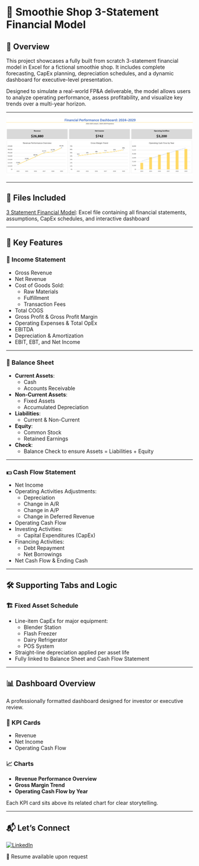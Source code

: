 # 🍓 Smoothie Shop 3-Statement Financial Model

## 📌 Overview  
This project showcases a fully built from scratch 3-statement financial model in Excel for a fictional smoothie shop. It includes complete forecasting, CapEx planning, depreciation schedules, and a dynamic dashboard for executive-level presentation.

Designed to simulate a real-world FP&A deliverable, the model allows users to analyze operating performance, assess profitability, and visualize key trends over a multi-year horizon.

---

![Smoothie Shop Financial Dashboard](./dashboard_screenshot.png)

---
## 📁 Files Included  
[3 Statement Financial Model](SB_Smoothie_3_Statement_Financial_Model.xlsx): Excel file containing all financial statements, assumptions, CapEx schedules, and interactive dashboard

---

## 🧠 Key Features

### 🔢 Income Statement  
- Gross Revenue  
- Net Revenue  
- Cost of Goods Sold:  
  - Raw Materials  
  - Fulfillment  
  - Transaction Fees  
- Total COGS  
- Gross Profit & Gross Profit Margin  
- Operating Expenses & Total OpEx  
- EBITDA  
- Depreciation & Amortization  
- EBIT, EBT, and Net Income

---

### 🧾 Balance Sheet  
- **Current Assets**:  
  - Cash  
  - Accounts Receivable  
- **Non-Current Assets**:  
  - Fixed Assets  
  - Accumulated Depreciation  
- **Liabilities**:  
  - Current & Non-Current  
- **Equity**:  
  - Common Stock  
  - Retained Earnings  
- **Check**:  
  - Balance Check to ensure Assets = Liabilities + Equity

---

### 💵 Cash Flow Statement  
- Net Income  
- Operating Activities Adjustments:  
  - Depreciation  
  - Change in A/R  
  - Change in A/P  
  - Change in Deferred Revenue  
- Operating Cash Flow  
- Investing Activities:  
  - Capital Expenditures (CapEx)  
- Financing Activities:  
  - Debt Repayment  
  - Net Borrowings  
- Net Cash Flow & Ending Cash

---

## 🛠️ Supporting Tabs and Logic

### 🏗️ Fixed Asset Schedule  
- Line-item CapEx for major equipment:  
  - Blender Station  
  - Flash Freezer  
  - Dairy Refrigerator  
  - POS System  
- Straight-line depreciation applied per asset life  
- Fully linked to Balance Sheet and Cash Flow Statement

---

## 📊 Dashboard Overview

A professionally formatted dashboard designed for investor or executive review.

### 🎯 KPI Cards  
- Revenue  
- Net Income  
- Operating Cash Flow

### 📈 Charts  
- **Revenue Performance Overview**  
- **Gross Margin Trend**  
- **Operating Cash Flow by Year**

Each KPI card sits above its related chart for clear storytelling.

---


## 📬 Let’s Connect  
[![LinkedIn](https://img.shields.io/badge/-LinkedIn-blue?style=flat-square&logo=linkedin&logoColor=white)](https://www.linkedin.com/in/shaonbrownmba/)

💼 Resume available upon request
